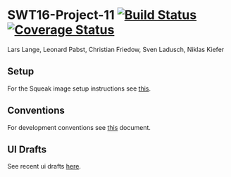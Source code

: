 # SWT16-Project-11 [![Build Status](https://travis-ci.org/HPI-SWA-Teaching/SWT16-Project-11.svg?branch=master)](https://travis-ci.org/HPI-SWA-Teaching/SWT16-Project-11) [![Coverage Status](https://coveralls.io/repos/github/HPI-SWA-Teaching/SWT16-Project-11/badge.svg?branch=master)](https://coveralls.io/github/HPI-SWA-Teaching/SWT16-Project-11?branch=master)

Lars Lange, Leonard Pabst, Christian Friedow, Sven Ladusch, Niklas Kiefer

## Setup
For the Squeak image setup instructions see [this](docs/setup.md).

## Conventions
For development conventions see [this](docs/development-conventions.md) document.

## UI Drafts
See recent ui drafts [here](docs/ui-drafts.md).
